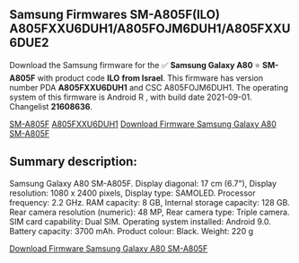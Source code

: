 <h2>Samsung Firmwares SM-A805F(ILO) A805FXXU6DUH1/A805FOJM6DUH1/A805FXXU6DUE2</h2>
Download the Samsung firmware for the ✅ <strong>Samsung Galaxy A80 </strong> ⭐ <strong>SM-A805F</strong> with product code <strong>ILO</strong> <strong> from Israel</strong>. This firmware has version number PDA <strong>A805FXXU6DUH1</strong> and CSC A805FOJM6DUH1. The operating system of this firmware is Android R , with build date 2021-09-01. Changelist <strong>21608636</strong>.


[SM-A805F](https://samfirm.shop/samsung/model/SM-A805F)
[A805FXXU6DUH1](https://samfirm.shop/samsung/pda/A805FXXU6DUH1)
[Download Firmware Samsung Galaxy A80 SM-A805F](https://samfirm.shop/samsung/firmware/451146)
<h2>Summary description:</h2>
<p>Samsung Galaxy A80 SM-A805F. Display diagonal: 17 cm (6.7"), Display resolution: 1080 x 2400 pixels, Display type: SAMOLED. Processor frequency: 2.2 GHz. RAM capacity: 8 GB, Internal storage capacity: 128 GB. Rear camera resolution (numeric): 48 MP, Rear camera type: Triple camera. SIM card capability: Dual SIM. Operating system installed: Android 9.0. Battery capacity: 3700 mAh. Product colour: Black. Weight: 220 g</p>


[Download Firmware Samsung Galaxy A80 SM-A805F](https://samfirm.shop/samsung/firmware/451146)
